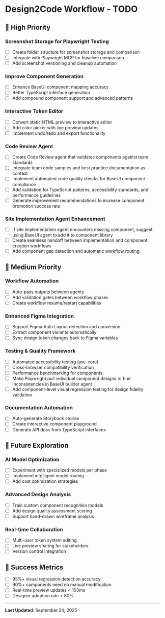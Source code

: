 # Design2Code Workflow - TODO

## 🎯 High Priority

### Screenshot Storage for Playwright Testing
- [ ] Create folder structure for screenshot storage and comparison
- [ ] Integrate with Playwright MCP for baseline comparison
- [ ] Add screenshot versioning and cleanup automation

### Improve Component Generation
- [ ] Enhance BaseUI component mapping accuracy
- [ ] Better TypeScript interface generation
- [ ] Add compound component support and advanced patterns

### Interactive Token Editor
- [ ] Convert static HTML preview to interactive editor
- [ ] Add color picker with live preview updates
- [ ] Implement undo/redo and export functionality

### Code Review Agent
- [ ] Create Code Review agent that validates components against team standards
- [ ] Integrate team code samples and best practice documentation as context
- [ ] Implement automated code quality checks for BaseUI component compliance
- [ ] Add validation for TypeScript patterns, accessibility standards, and performance guidelines
- [ ] Generate improvement recommendations to increase component promotion success rate

### Site Implementation Agent Enhancement
- [ ] If site implementation agent encounters missing component, suggest using BaseUI agent to add it to component library
- [ ] Create seamless handoff between implementation and component creation workflows
- [ ] Add component gap detection and automatic workflow routing

## 🚀 Medium Priority

### Workflow Automation
- [ ] Auto-pass outputs between agents
- [ ] Add validation gates between workflow phases
- [ ] Create workflow resume/restart capabilities

### Enhanced Figma Integration
- [ ] Support Figma Auto Layout detection and conversion
- [ ] Extract component variants automatically
- [ ] Sync design token changes back to Figma variables

### Testing & Quality Framework
- [ ] Automated accessibility testing (axe-core)
- [ ] Cross-browser compatibility verification
- [ ] Performance benchmarking for components
- [ ] Make Playwright pull individual component designs to find inconsistencies in BaseUI builder agent
- [ ] Add component-level visual regression testing for design fidelity validation

### Documentation Automation
- [ ] Auto-generate Storybook stories
- [ ] Create interactive component playground
- [ ] Generate API docs from TypeScript interfaces

## 🔬 Future Exploration

### AI Model Optimization
- [ ] Experiment with specialized models per phase
- [ ] Implement intelligent model routing
- [ ] Add cost optimization strategies

### Advanced Design Analysis
- [ ] Train custom component recognition models
- [ ] Add design quality assessment scoring
- [ ] Support hand-drawn wireframe analysis

### Real-time Collaboration
- [ ] Multi-user token system editing
- [ ] Live preview sharing for stakeholders
- [ ] Version control integration

## 🎯 Success Metrics

- [ ] 95%+ visual regression detection accuracy
- [ ] 90%+ components need no manual modification  
- [ ] Real-time preview updates < 100ms
- [ ] Designer adoption rate > 80%

---

**Last Updated**: September 24, 2025